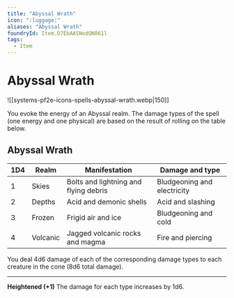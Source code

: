 ```yaml
---
title: "Abyssal Wrath"
icon: ":luggage:"
aliases: "Abyssal Wrath"
foundryId: Item.D7EbAASNodQN861l
tags:
  - Item
---
```


# Abyssal Wrath
![[systems-pf2e-icons-spells-abyssal-wrath.webp|150]]

You evoke the energy of an Abyssal realm. The damage types of the spell (one energy and one physical) are based on the result of rolling on the table below.

## Abyssal Wrath

| 1D4 | Realm | Manifestation | Damage and type |
| --- | --- | --- | --- |
| 1 | Skies | Bolts and lightning and flying debris | Bludgeoning and electricity |
| 2 | Depths | Acid and demonic shells | Acid and slashing |
| 3 | Frozen | Frigid air and ice | Bludgeoning and cold |
| 4 | Volcanic | Jagged volcanic rocks and magma | Fire and piercing |

You deal 4d6 damage of each of the corresponding damage types to each creature in the cone (8d6 total damage).

* * *

**Heightened (+1)** The damage for each type increases by 1d6.
